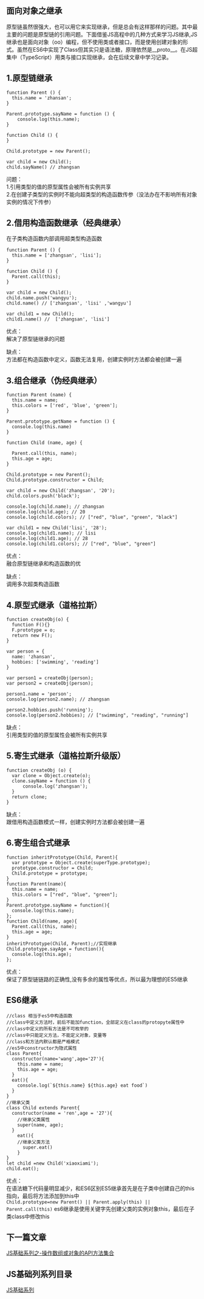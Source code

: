 ## 面向对象之继承

原型链虽然很强大，也可以用它来实现继承，但是总会有这样那样的问题。其中最主要的问题是原型链的引用问题。下面借鉴JS高程中的几种方式来学习JS继承,JS继承也是面向对象（oo）编程，但不使用类或者接口，而是使用创建对象的形式。虽然在ES6中实现了Class但其实只是语法糖，原理依然是__proto__。在JS超集中（TypeScript）用类与接口实现继承，会在后续文章中学习记录。

## 1.原型链继承
  ```
  function Parent () {
    this.name = 'zhansan';
  }

  Parent.prototype.sayName = function () {
      console.log(this.name);
  }

  function Child () {
  }

  Child.prototype = new Parent();

  var child = new Child();
  child.sayName() // zhangsan
  ```

  问题：<br/>
    1.引用类型的值的原型属性会被所有实例共享<br/>
    2.在创建子类型的实例时不能向超类型的构造函数传参（没法办在不影响所有对象实例的情况下传参）
## 2.借用构造函数继承（经典继承）
  在子类构造函数内部调用超类型构造函数<br/>
  ```
  function Parent () {
    this.name = ['zhangsan', 'lisi'];
  }

  function Child () {
    Parent.call(this);
  }

  var child = new Child();
  child.name.push('wangyu');
  child.name() // ['zhangsan', 'lisi' ,'wangyu']

  var child1 = new Child();
  child1.name() //  ['zhangsan', 'lisi']

  ```

  优点：<br/>
    解决了原型链继承的问题

  缺点：<br/>
    方法都在构造函数中定义，函数无法复用，创建实例时方法都会被创建一遍


## 3.组合继承（伪经典继承）
  ```
  function Parent (name) {
    this.name = name;
    this.colors = ['red', 'blue', 'green'];
  }

  Parent.prototype.getName = function () {
    console.log(this.name)
  }

  function Child (name, age) {

    Parent.call(this, name);
    this.age = age;
  }

  Child.prototype = new Parent();
  Child.prototype.constructor = Child;

  var child = new Child('zhangsan', '20');
  child.colors.push('black');

  console.log(child.name); // zhangsan
  console.log(child.age); // 20
  console.log(child.colors); // ["red", "blue", "green", "black"]

  var child1 = new Child('lisi', '28');
  console.log(child1.name); // lisi
  console.log(child1.age); // 28
  console.log(child1.colors); // ["red", "blue", "green"]
  ```

  优点：<br/>
    融合原型链继承和构造函数的优

  缺点：<br/>
    调用多次超类构造函数

## 4.原型式继承（道格拉斯）
  ```
  function createObj(o) {
    function F(){}
    F.prototype = o;
    return new F();
  }

  var person = {
    name: 'zhansan',
    hobbies: ['swimming', 'reading']
  }

  var person1 = createObj(person);
  var person2 = createObj(person);

  person1.name = 'person';
  console.log(person2.name); // zhangsan

  person2.hobbies.push('running');
  console.log(person2.hobbies); // ["swimming", "reading", "running"]

  ```

  缺点：<br/>
    引用类型的值的原型属性会被所有实例共享

## 5.寄生式继承（道格拉斯升级版）
  ```
  function createObj (o) {
    var clone = Object.create(o);
    clone.sayName = function () {
        console.log('zhangsan');
    }
    return clone;
  }
  ```

  缺点：<br/>
    跟借用构造函数模式一样，创建实例时方法都会被创建一遍

## 6.寄生组合式继承
  ```
  function inheritPrototype(Child, Parent){
    var prototype = Object.create(superType.prototype);
    prototype.constructor = Child;
    Child.prototype = prototype;
  }
  function Parent(name){
    this.name = name;
    this.colors = ["red", "blue", "green"];
  }
  Parent.prototype.sayName = function(){
    console.log(this.name);
  };
  function Child(name, age){
    Parent.call(this, name);
    this.age = age;
  }
  inheritPrototype(Child, Parent);//实现继承
  Child.prototype.sayAge = function(){
    console.log(this.age);
  }; 
  
  ```

  优点：<br/>
    保证了原型链链路的正确性,没有多余的属性等优点，所以最为理想的ES5继承

## ES6继承
  ```
  //class 相当于es5中构造函数
  //class中定义方法时，前后不能加function，全部定义在class的protopyte属性中
  //class中定义的所有方法是不可枚举的
  //class中只能定义方法，不能定义对象，变量等
  //class和方法内默认都是严格模式
  //es5中constructor为隐式属性
  class Parent{
    constructor(name='wang',age='27'){
      this.name = name;
      this.age = age;
    }
    eat(){
      console.log(`${this.name} ${this.age} eat food`)
    }
  }
  //继承父类
  class Child extends Parent{ 
    constructor(name = 'ren',age = '27'){ 
      //继承父类属性
      super(name, age); 
    } 
      eat(){ 
      //继承父类方法
        super.eat() 
      } 
  } 
  let child =new Child('xiaoxiami'); 
  child.eat();
  ```

  优点：<br/>
    在语法糖下代码量明显减少，和ES6区别ES5继承首先是在子类中创建自己的this指向，最后将方法添加到this中<br/>
    ```
    Child.prototype=new Parent() || Parent.apply(this) || Parent.call(this)
    ```
    es6继承是使用关键字先创建父类的实例对象this，最后在子类class中修改this

## 下一篇文章
<a href='https://github.com/MarsPen/-notes-summary/blob/master/javascript/api.md'>JS基础系列之-操作数组或对象的API方法集合</a>

## JS基础列系列目录
<a href='https://github.com/MarsPen/-notes-summary/blob/master/javascript/index.md'>JS基础系列</a>






